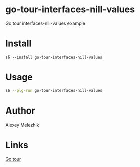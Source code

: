 # go-tour-interfaces-nill-values

Go tour interfaces-nill-values example

# Install

    s6 --install go-tour-interfaces-nill-values

# Usage

```bash
s6 --plg-run go-tour-interfaces-nill-values
```

# Author

Alexey Melezhik

# Links

[Go tour](https://go.dev/tour)

